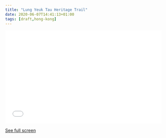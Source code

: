 ```yaml
---
title: "Lung Yeuk Tau Heritage Trail"
date: 2020-06-07T14:41:13+01:00
tags: [draft,hong-kong]
---
```


<iframe width="100%" height="300px" frameborder="0" allowfullscreen src="//umap.openstreetmap.fr/en/map/lung-yeuk-tau-heritage-trail_455990?scaleControl=false&miniMap=false&scrollWheelZoom=false&zoomControl=true&allowEdit=false&moreControl=true&searchControl=null&tilelayersControl=null&embedControl=null&datalayersControl=true&onLoadPanel=undefined&captionBar=false"></iframe><p><a href="//umap.openstreetmap.fr/en/map/lung-yeuk-tau-heritage-trail_455990">See full screen</a></p>